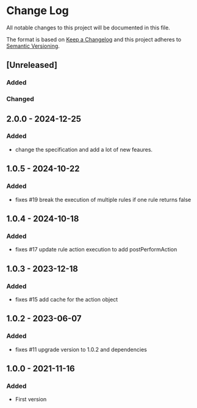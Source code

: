 # Change Log
All notable changes to this project will be documented in this file.

The format is based on [Keep a Changelog](http://keepachangelog.com/)
and this project adheres to [Semantic Versioning](http://semver.org/).

## [Unreleased]

### Added

### Changed

## 2.0.0 - 2024-12-25

### Added
- change the specification and add a lot of new feaures.

## 1.0.5 - 2024-10-22

### Added
- fixes #19 break the execution of multiple rules if one rule returns false

## 1.0.4 - 2024-10-18

### Added
- fixes #17 update rule action execution to add postPerformAction

## 1.0.3 - 2023-12-18

### Added
- fixes #15 add cache for the action object

## 1.0.2 - 2023-06-07

### Added
- fixes #11 upgrade version to 1.0.2 and dependencies

## 1.0.0 - 2021-11-16
### Added
- First version
